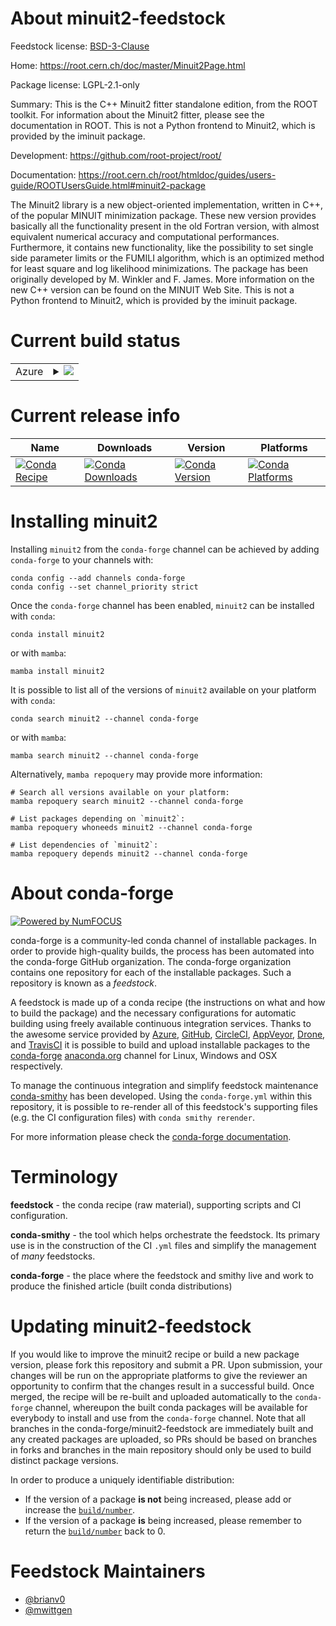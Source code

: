 About minuit2-feedstock
=======================

Feedstock license: [BSD-3-Clause](https://github.com/conda-forge/minuit2-feedstock/blob/main/LICENSE.txt)

Home: https://root.cern.ch/doc/master/Minuit2Page.html

Package license: LGPL-2.1-only

Summary: This is the C++ Minuit2 fitter standalone edition, from the ROOT toolkit.
For information about the Minuit2 fitter, please see the documentation in ROOT.
This is not a Python frontend to Minuit2, which is provided by the iminuit package.


Development: https://github.com/root-project/root/

Documentation: https://root.cern.ch/root/htmldoc/guides/users-guide/ROOTUsersGuide.html#minuit2-package

The Minuit2 library is a new object-oriented implementation, written in C++, of the popular
MINUIT minimization package. These new version provides basically all the functionality
present in the old Fortran version, with almost equivalent numerical accuracy and
computational performances. Furthermore, it contains new functionality, like the possibility
to set single side parameter limits or the FUMILI algorithm, which is an optimized method for
least square and log likelihood minimizations. The package has been originally developed by
M. Winkler and F. James. More information on the new C++ version can be found on the MINUIT
Web Site. This is not a Python frontend to Minuit2, which is provided by the iminuit package.


Current build status
====================


<table>
    
  <tr>
    <td>Azure</td>
    <td>
      <details>
        <summary>
          <a href="https://dev.azure.com/conda-forge/feedstock-builds/_build/latest?definitionId=7127&branchName=main">
            <img src="https://dev.azure.com/conda-forge/feedstock-builds/_apis/build/status/minuit2-feedstock?branchName=main">
          </a>
        </summary>
        <table>
          <thead><tr><th>Variant</th><th>Status</th></tr></thead>
          <tbody><tr>
              <td>linux_64</td>
              <td>
                <a href="https://dev.azure.com/conda-forge/feedstock-builds/_build/latest?definitionId=7127&branchName=main">
                  <img src="https://dev.azure.com/conda-forge/feedstock-builds/_apis/build/status/minuit2-feedstock?branchName=main&jobName=linux&configuration=linux%20linux_64_" alt="variant">
                </a>
              </td>
            </tr><tr>
              <td>linux_aarch64</td>
              <td>
                <a href="https://dev.azure.com/conda-forge/feedstock-builds/_build/latest?definitionId=7127&branchName=main">
                  <img src="https://dev.azure.com/conda-forge/feedstock-builds/_apis/build/status/minuit2-feedstock?branchName=main&jobName=linux&configuration=linux%20linux_aarch64_" alt="variant">
                </a>
              </td>
            </tr>
          </tbody>
        </table>
      </details>
    </td>
  </tr>
</table>

Current release info
====================

| Name | Downloads | Version | Platforms |
| --- | --- | --- | --- |
| [![Conda Recipe](https://img.shields.io/badge/recipe-minuit2-green.svg)](https://anaconda.org/conda-forge/minuit2) | [![Conda Downloads](https://img.shields.io/conda/dn/conda-forge/minuit2.svg)](https://anaconda.org/conda-forge/minuit2) | [![Conda Version](https://img.shields.io/conda/vn/conda-forge/minuit2.svg)](https://anaconda.org/conda-forge/minuit2) | [![Conda Platforms](https://img.shields.io/conda/pn/conda-forge/minuit2.svg)](https://anaconda.org/conda-forge/minuit2) |

Installing minuit2
==================

Installing `minuit2` from the `conda-forge` channel can be achieved by adding `conda-forge` to your channels with:

```
conda config --add channels conda-forge
conda config --set channel_priority strict
```

Once the `conda-forge` channel has been enabled, `minuit2` can be installed with `conda`:

```
conda install minuit2
```

or with `mamba`:

```
mamba install minuit2
```

It is possible to list all of the versions of `minuit2` available on your platform with `conda`:

```
conda search minuit2 --channel conda-forge
```

or with `mamba`:

```
mamba search minuit2 --channel conda-forge
```

Alternatively, `mamba repoquery` may provide more information:

```
# Search all versions available on your platform:
mamba repoquery search minuit2 --channel conda-forge

# List packages depending on `minuit2`:
mamba repoquery whoneeds minuit2 --channel conda-forge

# List dependencies of `minuit2`:
mamba repoquery depends minuit2 --channel conda-forge
```


About conda-forge
=================

[![Powered by
NumFOCUS](https://img.shields.io/badge/powered%20by-NumFOCUS-orange.svg?style=flat&colorA=E1523D&colorB=007D8A)](https://numfocus.org)

conda-forge is a community-led conda channel of installable packages.
In order to provide high-quality builds, the process has been automated into the
conda-forge GitHub organization. The conda-forge organization contains one repository
for each of the installable packages. Such a repository is known as a *feedstock*.

A feedstock is made up of a conda recipe (the instructions on what and how to build
the package) and the necessary configurations for automatic building using freely
available continuous integration services. Thanks to the awesome service provided by
[Azure](https://azure.microsoft.com/en-us/services/devops/), [GitHub](https://github.com/),
[CircleCI](https://circleci.com/), [AppVeyor](https://www.appveyor.com/),
[Drone](https://cloud.drone.io/welcome), and [TravisCI](https://travis-ci.com/)
it is possible to build and upload installable packages to the
[conda-forge](https://anaconda.org/conda-forge) [anaconda.org](https://anaconda.org/)
channel for Linux, Windows and OSX respectively.

To manage the continuous integration and simplify feedstock maintenance
[conda-smithy](https://github.com/conda-forge/conda-smithy) has been developed.
Using the ``conda-forge.yml`` within this repository, it is possible to re-render all of
this feedstock's supporting files (e.g. the CI configuration files) with ``conda smithy rerender``.

For more information please check the [conda-forge documentation](https://conda-forge.org/docs/).

Terminology
===========

**feedstock** - the conda recipe (raw material), supporting scripts and CI configuration.

**conda-smithy** - the tool which helps orchestrate the feedstock.
                   Its primary use is in the construction of the CI ``.yml`` files
                   and simplify the management of *many* feedstocks.

**conda-forge** - the place where the feedstock and smithy live and work to
                  produce the finished article (built conda distributions)


Updating minuit2-feedstock
==========================

If you would like to improve the minuit2 recipe or build a new
package version, please fork this repository and submit a PR. Upon submission,
your changes will be run on the appropriate platforms to give the reviewer an
opportunity to confirm that the changes result in a successful build. Once
merged, the recipe will be re-built and uploaded automatically to the
`conda-forge` channel, whereupon the built conda packages will be available for
everybody to install and use from the `conda-forge` channel.
Note that all branches in the conda-forge/minuit2-feedstock are
immediately built and any created packages are uploaded, so PRs should be based
on branches in forks and branches in the main repository should only be used to
build distinct package versions.

In order to produce a uniquely identifiable distribution:
 * If the version of a package **is not** being increased, please add or increase
   the [``build/number``](https://docs.conda.io/projects/conda-build/en/latest/resources/define-metadata.html#build-number-and-string).
 * If the version of a package **is** being increased, please remember to return
   the [``build/number``](https://docs.conda.io/projects/conda-build/en/latest/resources/define-metadata.html#build-number-and-string)
   back to 0.

Feedstock Maintainers
=====================

* [@brianv0](https://github.com/brianv0/)
* [@mwittgen](https://github.com/mwittgen/)


<!-- dummy commit to enable rerendering -->

